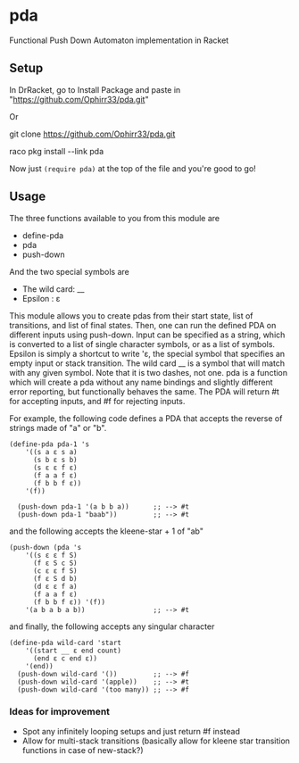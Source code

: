 # pda
Functional Push Down Automaton implementation in Racket

## Setup
In DrRacket, go to Install Package and paste in "https://github.com/Ophirr33/pda.git"

Or

git clone https://github.com/Ophirr33/pda.git

raco pkg install --link pda

Now just `(require pda)` at the top of the file and you're good to go!

## Usage
The three functions available to you from this module are
- define-pda
- pda
- push-down

And the two special symbols are
- The wild card: __
- Epsilon      : ɛ

This module allows you to create pdas from their start state, list of transitions, and list of final states.
Then, one can run the defined PDA on different inputs using push-down. Input can be specified as a string,
which is converted to a list of single character symbols, or as a list of symbols. Epsilon is simply a 
shortcut to write 'ɛ, the special symbol that specifies an empty input or stack transition. The wild card __
is a symbol that will match with any given symbol. Note that it is two dashes, not one. pda is a function
which will create a pda without any name bindings and slightly different error reporting, but functionally
behaves the same. The PDA will return #t for accepting inputs, and #f for rejecting inputs.

For example, the following code defines a PDA that accepts the reverse of strings made of "a" or "b".
```
(define-pda pda-1 's
    '((s a ɛ s a)
      (s b ɛ s b)
      (s ɛ ɛ f ɛ)
      (f a a f ɛ)
      (f b b f ɛ))
    '(f))
  
  (push-down pda-1 '(a b b a))      ;; --> #t
  (push-down pda-1 "baab"))         ;; --> #t
```
and the following accepts the kleene-star + 1 of "ab"
```
(push-down (pda 's
    '((s ɛ ɛ f S)
      (f ɛ S c S)
      (c ɛ ɛ f S)
      (f ɛ S d b)
      (d ɛ ɛ f a)
      (f a a f ɛ)
      (f b b f ɛ)) '(f))
    '(a b a b a b))                 ;; --> #t
```
and finally, the following accepts any singular character
```
(define-pda wild-card 'start
    '((start __ ɛ end count)
      (end ɛ c end ɛ))
    '(end))
  (push-down wild-card '())         ;; --> #f
  (push-down wild-card '(apple))    ;; --> #t
  (push-down wild-card '(too many)) ;; --> #f
```


### Ideas for improvement
- Spot any infinitely looping setups and just return #f instead
- Allow for multi-stack transitions (basically allow for kleene star transition functions in case of new-stack?)
